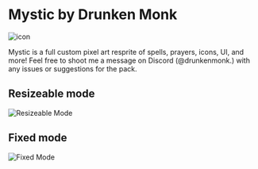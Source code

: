 # Mystic by Drunken Monk

![icon](https://imgur.com/aUpugyT)

Mystic is a full custom pixel art resprite of spells, prayers, icons, UI, and more! Feel free to shoot me a message on Discord (@drunkenmonk.) with any issues or suggestions for the pack.

## Resizeable mode
![Resizeable Mode](https://imgur.com/zWl6TWJ)

## Fixed mode
![Fixed Mode](https://imgur.com/3UrUQ1X)